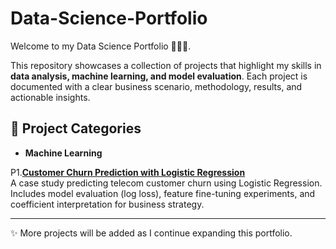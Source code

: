 # Data-Science-Portfolio

Welcome to my Data Science Portfolio 👩🏻‍💻.

This repository showcases a collection of projects that highlight my skills in **data analysis, machine learning, and model evaluation**.  Each project is documented with a clear business scenario, methodology, results, and actionable insights.  

## 📂 Project Categories  

- **Machine Learning**  

P1.[**Customer Churn Prediction with Logistic Regression**](machine-learning/customer-churn-logistic-regression/Customer%20Churn%20Prediction.ipynb)  
  A case study predicting telecom customer churn using Logistic Regression.  
  Includes model evaluation (log loss), feature fine-tuning experiments, and coefficient interpretation for business strategy.  

---

✨ More projects will be added as I continue expanding this portfolio.  
